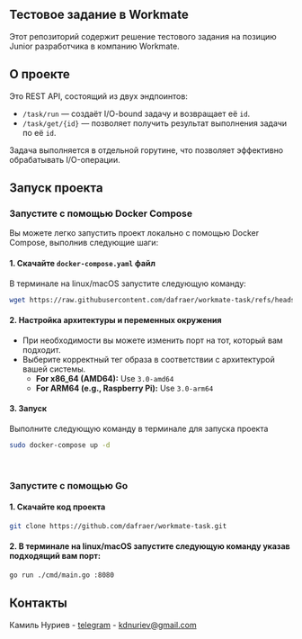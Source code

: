 <!-- ABOUT THE PROJECT -->
## Тестовое задание в Workmate

Этот репозиторий содержит решение тестового задания на позицию Junior разработчика в компанию Workmate.

## О проекте

Это REST API, состоящий из двух эндпоинтов:

- `/task/run` — создаёт I/O-bound задачу и возвращает её `id`.
- `/task/get/{id}` — позволяет получить результат выполнения задачи по её `id`.

Задача выполняется в отдельной горутине, что позволяет эффективно обрабатывать I/O-операции.


<!-- GETTING STARTED -->
## Запуск проекта

### Запустите с помощью Docker Compose
Вы можете легко запустить проект локально с помощью Docker Compose, выполнив следующие шаги:

#### 1. Скачайте `docker-compose.yaml` файл
В терминале на linux/macOS запустите следующую команду:

```sh
wget https://raw.githubusercontent.com/dafraer/workmate-task/refs/heads/main/docker-compose.yaml?token=GHSAT0AAAAAAC6EACDN6IWZ62MJHS4MLBYC2AGPQCQ
```  

#### 2. Настройка архитектуры и переменных окружения
- При необходимости вы можете изменить порт на тот, который вам подходит.
- Выберите корректный тег образа в соответствии с архитектурой вашей системы.
    - **For x86_64 (AMD64):** Use `3.0-amd64`
    - **For ARM64 (e.g., Raspberry Pi):** Use `3.0-arm64`

#### 3. Запуск
Выполните следующую команду в терминале для запуска проекта

```sh
sudo docker-compose up -d
```  

<br>

### Запустите с помощью Go

#### 1. Скачайте код проекта

```sh
git clone https://github.com/dafraer/workmate-task.git
```  

#### 2. В терминале на linux/macOS запустите следующую команду указав подходящий вам порт:

```sh
go run ./cmd/main.go :8080
```  

<!-- CONTACT -->
## Контакты

Камиль Нуриев - [telegram](https://t.me/dafraer) - kdnuriev@gmail.com